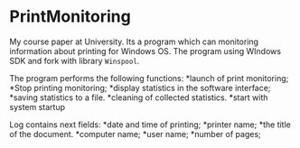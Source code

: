 # PrintMonitoring
My course paper at University. Its a program which can monitoring information about printing for Windows OS.
The program using WIndows SDK and fork with library `Winspool`.

The program performs the following functions:
*launch of print monitoring;
*Stop printing monitoring;
*display statistics in the software interface;
*saving statistics to a file.
*cleaning of collected statistics.
*start with system startup

Log contains next fields:
*date and time of printing;
*printer name;
*the title of the document.
*computer name;
*user name;
*number of pages;
